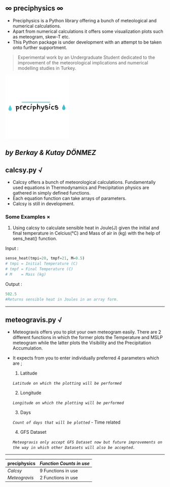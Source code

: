 ## &infin; preciphysics &infin;

- Preciphysics is a Python library offering a bunch of meteological and numerical calculations.
- Apart from numerical calculations it offers some visualization plots such as meteogram, skew-T etc.
- This Python package is under development with an attempt to be taken onto further supportment.

> Experimental work by an Undergraduate Student dedicated to the improvement of the meteorological implications and numerical modelling studies in Turkey.

![](preciphysics/logo.png)

***by Berkay & Kutay DÖNMEZ***
------------

 ## calcsy.py &radic;
- Calcsy offers a bunch of meteorological calculations. Fundamentally used equations in Thermodynamics and Precipitation physics are gathered in simply defined functions. 
- Each equation function can take arrays of parameters.
- Calcsy is still in development.
### Some Examples &times;
1. Using calcsy to calculate sensible heat in Joule(J) given the initial and final temperature in Celcius(&deg;C) and Mass of air in (kg) with the help of sens_heat() function.

Input :
    
```python
sense_heat(tmpi=20, tmpf=21, M=0.5)
# tmpi = Initial Temperature (C)
# tmpf = Final Temperature (C)
# M    = Mass (kg)
```
Output : 


```python
502.5
#Returns sensible heat in Joules in an array form.
```

------------



## meteogravis.py &radic;
- Meteogravis offers you to plot your own meteogram easily. There are 2 different functions in which the former plots the Temperature and MSLP meteogram while the latter plots the Visibility and the Precipitation Accumulation.
- It expects from you to enter individually preferred 4 parameters which are ;

	1. Latitude
  
	*`Latitude on which the plotting will be performed`*
	
	2. Longitude
  
	*`Longitude on which the plotting will be performed`*
	
	3. Days
  
	*`Count of days that will be plotted`* - Time related
	
	4. GFS Dataset 
  
	*`Meteogravis only accept GFS Dataset now but future improvements on the way in which other Datasets will also be accepted.`*


------------

| preciphysics  | *Function Counts in use*  |
| ------------ | ------------ |
| *Calcsy*  | 9 Functions in use |
| *Meteogravis*  | 2 Functions in use |




